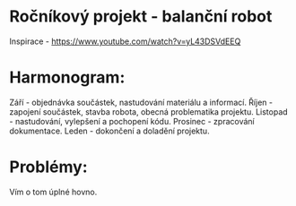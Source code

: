 # Ročníkový projekt - balanční robot
Inspirace - https://www.youtube.com/watch?v=yL43DSVdEEQ
# Harmonogram:
Září - objednávka součástek, nastudování materiálu a informací.
Říjen - zapojení součástek, stavba robota, obecná problematika projektu.
Listopad - nastudování, vylepšení a pochopení kódu.
Prosinec - zpracování dokumentace.
Leden - dokončení a doladění projektu.
# Problémy:
Vím o tom úplné hovno.
